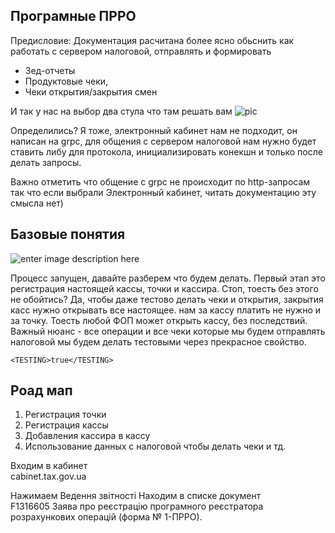 ## Програмные ПРРО
Предисловие:
Документация расчитана более ясно обьснить как работать с сервером налоговой, отправлять и формировать 
 - Зед-отчеты
 -  Продуктовые чеки,
 - Чеки открытия/закрытия смен

И так у нас на выбор два стула что там решать вам 
 ![pic](https://i.ibb.co/CtcgR2X/image.png)

Определились? Я тоже, электронный кабинет нам не подходит, он написан на grpc, для общения с сервером налоговой нам нужно будет ставить либу для протокола, инициализировать конекшн и только после делать запросы. 

Важно отметить что общение с grpc не происходит по http-запросам так что если выбрали Электронный кабинет, читать документацию эту смысла нет)

## Базовые понятия

![enter image description here](https://abrakadabra.fun/uploads/posts/2022-02/1645584225_1-abrakadabra-fun-p-mem-stonks-khaker-2.jpg)

Процесс запущен, давайте разберем что будем делать.
Первый этап это регистрация настоящей кассы, точки и кассира.
Стоп, тоесть без этого не обойтись?
Да, чтобы даже тестово делать чеки  и открытия, закрытия касс нужно открывать все настоящее.
нам за кассу платить не нужно и за точку. Тоесть любой ФОП может открыть кассу, без последствий.
Важный нюанс - все операции и все чеки которые мы будем отправлять налоговой мы будем делать тестовыми через прекрасное свойство.

    <TESTING>true</TESTING>

## Роад мап

 1. Регистрация точки
 2. Регистрация кассы
 3. Добавления кассира в кассу
 4. Использование данных с налоговой чтобы делать чеки и тд.  

Входим в кабинет  
cabinet.tax.gov.ua  

Нажимаем Ведення звітності 
Находим в списке документ   
F1316605 Заява про реєстрацiю програмного реєстратора розрахункових операцiй (форма № 1-ПРРО). 
